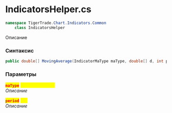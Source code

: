 
# IndicatorsHelper.cs
```csharp
namespace TigerTrade.Chart.Indicators.Common  
    class IndicatorsHelper
```

Описание

### Синтаксис
```csharp
public double[] MovingAverage(IndicatorMaType maType, double[] d, int period)
```

### Параметры  
<mark style="color:red;">**`maType`**</mark> <mark style="color:yellow;">`IndicatorMaType`</mark>  
 *Описание*  
  
<mark style="color:red;">**`period`**</mark> <mark style="color:yellow;">`int`</mark>  
 *Описание*  
  

                    
                    
